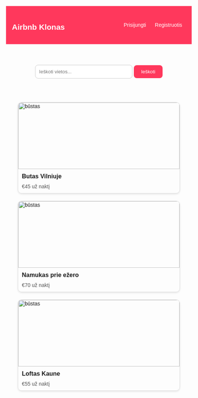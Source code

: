 <!DOCTYPE html>
<html lang="lt">
<head>
  <meta charset="UTF-8">
  <title>Airbnb Klonas</title>
  <style>
    body { font-family: Arial, sans-serif; margin: 0; }
    header { background: #FF385C; color: white; padding: 1rem; }
    nav { display: flex; justify-content: space-between; align-items: center; }
    nav a { color: white; margin: 0 10px; text-decoration: none; }
    .search { text-align: center; margin: 2rem; }
    .cards { display: grid; grid-template-columns: repeat(auto-fill, minmax(250px, 1fr)); gap: 20px; padding: 2rem; }
    .card { border: 1px solid #ddd; border-radius: 10px; overflow: hidden; box-shadow: 0 2px 5px rgba(0,0,0,0.1); }
    .card img { width: 100%; height: 180px; object-fit: cover; }
    .card h3 { margin: 10px; }
    .card p { margin: 10px; color: #555; }
  </style>
</head>
<body>
  <header>
    <nav>
      <h1>Airbnb Klonas</h1>
      <div>
        <a href="#">Prisijungti</a>
        <a href="#">Registruotis</a>
      </div>
    </nav>
  </header>

  <div class="search">
    <input type="text" placeholder="Ieškoti vietos..." style="padding:10px; width:60%; border-radius:8px; border:1px solid #ccc;">
    <button style="padding:10px 20px; border:none; border-radius:8px; background:#FF385C; color:white;">Ieškoti</button>
  </div>

  <section class="cards">
    <div class="card">
      <img src="https://picsum.photos/400/200?random=1" alt="būstas">
      <h3>Butas Vilniuje</h3>
      <p>€45 už naktį</p>
    </div>
    <div class="card">
      <img src="https://picsum.photos/400/200?random=2" alt="būstas">
      <h3>Namukas prie ežero</h3>
      <p>€70 už naktį</p>
    </div>
    <div class="card">
      <img src="https://picsum.photos/400/200?random=3" alt="būstas">
      <h3>Loftas Kaune</h3>
      <p>€55 už naktį</p>
    </div>
  </section>
</body>
</html>
